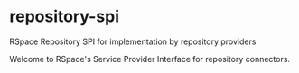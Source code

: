 # repository-spi
RSpace Repository SPI for implementation by repository providers

Welcome to RSpace's Service Provider Interface for repository connectors.
